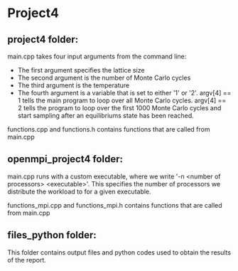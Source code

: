 # Project4

## project4 folder:

main.cpp takes four input arguments from the command line: 
- The first argument specifies the lattice size
- The second argument is the number of Monte Carlo cycles 
- The third argument is the temperature 
- The fourth argument is a variable that is set to either '1' or '2'. argv[4] == 1 tells the main program to loop over all Monte Carlo cycles. argv[4] == 2 tells the program to loop over the first 1000 Monte Carlo cycles and start sampling after an equilibriums state has been reached.

functions.cpp and functions.h contains functions that are called from main.cpp


## openmpi_project4 folder:

main.cpp runs with a custom executable, where we write '-n \<number of processors\> \<executable\>'. This 
specifies the number of processors we distribute the workload to for a given executable. 

functions_mpi.cpp and functions_mpi.h contains functions that are called from main.cpp


## files_python folder:

This folder contains output files and python codes used to obtain the results of the report. 
